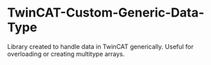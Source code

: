 # TwinCAT-Custom-Generic-Data-Type
 Library created to handle data in TwinCAT  generically. Useful for overloading or creating multitype arrays. 
